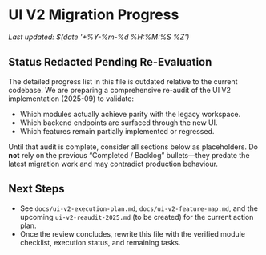 # UI V2 Migration Progress

_Last updated: $(date '+%Y-%m-%d %H:%M:%S %Z')_

## Status Redacted Pending Re-Evaluation

The detailed progress list in this file is outdated relative to the current codebase. We are preparing a comprehensive re-audit of the UI V2 implementation (2025-09) to validate:

- Which modules actually achieve parity with the legacy workspace.
- Which backend endpoints are surfaced through the new UI.
- Which features remain partially implemented or regressed.

Until that audit is complete, consider all sections below as placeholders. Do **not** rely on the previous “Completed / Backlog” bullets—they predate the latest migration work and may contradict production behaviour.

## Next Steps

- See `docs/ui-v2-execution-plan.md`, `docs/ui-v2-feature-map.md`, and the upcoming `ui-v2-reaudit-2025.md` (to be created) for the current action plan.
- Once the review concludes, rewrite this file with the verified module checklist, execution status, and remaining tasks.



